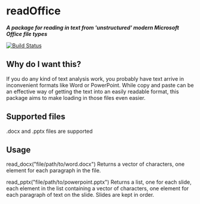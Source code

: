 # readOffice

***A package for reading in text from 'unstructured' modern Microsoft Office file types***

[![Build Status](https://travis-ci.org/bmewing/readOffice.svg?branch=master)](https://travis-ci.org/bmewing/readOffice)

## Why do I want this?
If you do any kind of text analysis work, you probably have text arrive in inconvenient formats like Word or PowerPoint.  While copy and paste can be an effective way of getting the text into an easily readable format, this package aims to make loading in those files even easier.

## Supported files
.docx and .pptx files are supported

## Usage
read_docx("file/path/to/word.docx")
Returns a vector of characters, one element for each paragraph in the file.

read_pptx("file/path/to/powerpoint.pptx")
Returns a list, one for each slide, each element in the list containing a vector of characters, one element for each paragraph of text on the slide.  Slides are kept in order.
